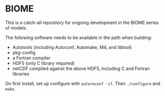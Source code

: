 # BIOME
This is a catch-all repository for ongoing development in the BIOME series of models.

The following software needs to be available in the path when building:

- Autotools (including Autoconf, Automake, M4, and libtool)
- pkg-config
- a Fortran compiler
- HDF5 (only C library required)
- netCDF compiled against the above HDF5, including C and Fortran libraries

On first install, set up configure with `autoreconf -if`. Then `./configure` and `make`.
